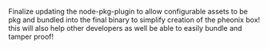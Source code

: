 Finalize updating the node-pkg-plugin to allow configurable assets to be pkg and bundled into the final binary to simplify creation of the pheonix box!
this will also help other developers as well be able to easily bundle and tamper proof!